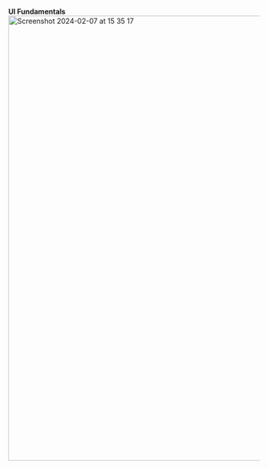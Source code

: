 **UI Fundamentals**
<img width="891" alt="Screenshot 2024-02-07 at 15 35 17" src="https://github.com/paulinejdavis/FundamentalsUIKit/assets/111147520/352f242d-b094-471a-874c-4f310e6f9d6d">
